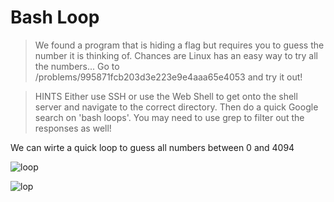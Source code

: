 # Bash Loop
>We found a program that is hiding a flag but requires you to guess the number it is thinking of. Chances are Linux has an easy way to try all the numbers... Go to /problems/995871fcb203d3e223e9e4aaa65e4053 and try it out!


> HINTS
Either use SSH or use the Web Shell to get onto the shell server and navigate to the correct directory. Then do a quick Google search on 'bash loops'. You may need to use grep to filter out the responses as well!


We can wirte a quick loop to guess all numbers between 0 and 4094

![loop](https://image.prntscr.com/image/NhpzXtD7T-Staq0DVH7M2g.png)

![lop](https://image.prntscr.com/image/XKkHlEk3TT_NJgUACxI7vA.png)

